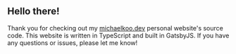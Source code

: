 ## Hello there!

Thank you for checking out my [michaelkoo.dev](https://michaelkoo.dev) personal website's source code. This website is written in TypeScript and built in GatsbyJS. If you have any questions or issues, please let me know!
